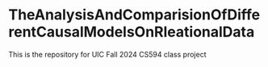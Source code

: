 # TheAnalysisAndComparisionOfDifferentCausalModelsOnRleationalData
This is the repository for UIC Fall 2024 CS594 class project
